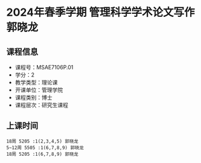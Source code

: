 # 2024年春季学期 管理科学学术论文写作 郭晓龙






## 课程信息

- 课程号：MSAE7106P.01
- 学分：2
- 教学类型：理论课
- 开课单位：管理学院
- 课程类别：博士
- 课程层次：研究生课程

## 上课时间

```
18周 5205 :1(2,3,4,5) 郭晓龙
5~12周 5505 :1(6,7,8,9) 郭晓龙
18周 5205 :1(6,7,8,9) 郭晓龙
```

